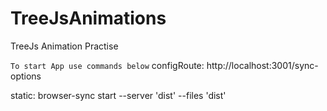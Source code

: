 # TreeJsAnimations
TreeJs Animation Practise 

`To start App use commands below`
configRoute: http://localhost:3001/sync-options

static: browser-sync start --server 'dist' --files 'dist'



